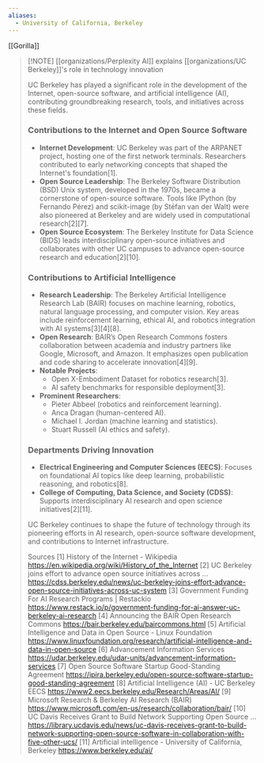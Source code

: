 ```yaml
---
aliases:
  - University of California, Berkeley
---
```

[[Gorilla]]

> [!NOTE] [[organizations/Perplexity AI]] explains [[organizations/UC Berkeley]]'s role in technology innovation
> 
> UC Berkeley has played a significant role in the development of the Internet, open-source software, and artificial intelligence (AI), contributing groundbreaking research, tools, and initiatives across these fields.
> 
> ### **Contributions to the Internet and Open Source Software**
> - **Internet Development**: UC Berkeley was part of the ARPANET project, hosting one of the first network terminals. Researchers contributed to early networking concepts that shaped the Internet's foundation[1].
> - **Open Source Leadership**: The Berkeley Software Distribution (BSD) Unix system, developed in the 1970s, became a cornerstone of open-source software. Tools like IPython (by Fernando Pérez) and scikit-image (by Stéfan van der Walt) were also pioneered at Berkeley and are widely used in computational research[2][7].
> - **Open Source Ecosystem**: The Berkeley Institute for Data Science (BIDS) leads interdisciplinary open-source initiatives and collaborates with other UC campuses to advance open-source research and education[2][10].
> 
> ### **Contributions to Artificial Intelligence**
> - **Research Leadership**: The Berkeley Artificial Intelligence Research Lab (BAIR) focuses on machine learning, robotics, natural language processing, and computer vision. Key areas include reinforcement learning, ethical AI, and robotics integration with AI systems[3][4][8].
> - **Open Research**: BAIR’s Open Research Commons fosters collaboration between academia and industry partners like Google, Microsoft, and Amazon. It emphasizes open publication and code sharing to accelerate innovation[4][9].
> - **Notable Projects**:
>   - Open X-Embodiment Dataset for robotics research[3].
>   - AI safety benchmarks for responsible deployment[3].
> - **Prominent Researchers**:
>   - Pieter Abbeel (robotics and reinforcement learning).
>   - Anca Dragan (human-centered AI).
>   - Michael I. Jordan (machine learning and statistics).
>   - Stuart Russell (AI ethics and safety).
> 
> ### **Departments Driving Innovation**
> - **Electrical Engineering and Computer Sciences (EECS)**: Focuses on foundational AI topics like deep learning, probabilistic reasoning, and robotics[8].
> - **College of Computing, Data Science, and Society (CDSS)**: Supports interdisciplinary AI research and open science initiatives[2][11].
> 
> UC Berkeley continues to shape the future of technology through its pioneering efforts in AI research, open-source software development, and contributions to Internet infrastructure.
> 
> Sources
> [1] History of the Internet - Wikipedia https://en.wikipedia.org/wiki/History_of_the_Internet
> [2] UC Berkeley joins effort to advance open source initiatives across ... https://cdss.berkeley.edu/news/uc-berkeley-joins-effort-advance-open-source-initiatives-across-uc-system
> [3] Government Funding For AI Research Programs | Restackio https://www.restack.io/p/government-funding-for-ai-answer-uc-berkeley-ai-research
> [4] Announcing the BAIR Open Research Commons https://bair.berkeley.edu/baircommons.html
> [5] Artificial Intelligence and Data in Open Source - Linux Foundation https://www.linuxfoundation.org/research/artificial-intelligence-and-data-in-open-source
> [6] Advancement Information Services https://udar.berkeley.edu/udar-units/advancement-information-services
> [7] Open Source Software Startup Good-Standing Agreement https://ipira.berkeley.edu/open-source-software-startup-good-standing-agreement
> [8] Artificial Intelligence (AI) - UC Berkeley EECS https://www2.eecs.berkeley.edu/Research/Areas/AI/
> [9] Microsoft Research & Berkeley AI Research (BAIR) https://www.microsoft.com/en-us/research/collaboration/bair/
> [10] UC Davis Receives Grant to Build Network Supporting Open Source ... https://library.ucdavis.edu/news/uc-davis-receives-grant-to-build-network-supporting-open-source-software-in-collaboration-with-five-other-ucs/
> [11] ArtificiaI intelligence - University of California, Berkeley https://www.berkeley.edu/ai/
